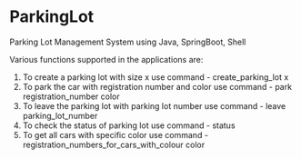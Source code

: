 # ParkingLot
Parking Lot Management System using Java, SpringBoot, Shell

Various functions supported in the applications are:
1) To create a parking lot with size x use command - create_parking_lot x
2) To park the car with registration number and color use command - park registration_number color
3) To leave the parking lot with parking lot number use command - leave parking_lot_number
4) To check the status of parking lot use command - status
5) To get all cars with specific color use command - registration_numbers_for_cars_with_colour color

